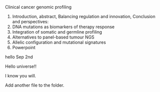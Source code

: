 
Clinical cancer genomic profiling

1. Introduction, abstract, Balancing regulation and innovation, Conclusion and perspectives: 
2. DNA mutations as biomarkers of therapy response
3. Integration of somatic and germline profiling
4. Alternatives to panel-based tumour NGS
5. Allelic configuration and mutational signatures
6. Powerpoint

hello Sep 2nd

Hello universe!!

I know you will.

Add another file to the folder.
